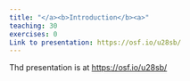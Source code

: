 ```yaml
---
title: "</a><b>Introduction</b><a>"
teaching: 30
exercises: 0
Link to presentation: https://osf.io/u28sb/
---
```

Thd presentation is at https://osf.io/u28sb/
